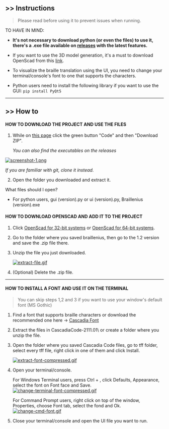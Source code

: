 ## >> Instructions

>Please read before using it to prevent issues when running.

TO HAVE IN MIND:

- <b>It's not necessary to download python (or even the files) to use it, there's a .exe file available on [releases](https://github.com/jungby/Braillenius/releases) with the latest features.</b>

- If you want to use the 3D model generation, it's a must to download OpenScad from this [link](https://openscad.org/downloads.html).

- To visualize the braille translation using the UI, you need to change your terminal/console's font to one that supports the characters.

- Python users need to install the following library if you want to use the GUI:
`pip install PyQt5`

---

## >> How to 

#### **HOW TO DOWNLOAD THE PROJECT AND USE THE FILES**

1. While on [this page](https://github.com/jungby/Braillenius) click the green button "Code" and then "Download ZIP".

    _You can also find the executables on the releases_


[![screenshot-1.png](https://i.postimg.cc/ZnWcs5SV/screenshot-1.png)](https://postimg.cc/9wjZrVz7)

_If you are familiar with git, clone it instead._


2. Open the folder you downloaded and extract it.

What files should I open?
- For python users, gui (version).py or ui (version).py, Braillenius (version).exe

#### **HOW TO DOWNLOAD OPENSCAD AND ADD IT TO THE PROJECT**

1. Click [OpenScad for 32-bit systems](https://files.openscad.org/OpenSCAD-2021.01-x86-32.zip) or [OpenScad for 64-bit systems](https://files.openscad.org/OpenSCAD-2021.01-x86-64.zip).
2. Go to the folder where you saved braillenius, then go to the 1.2 version and save the .zip file there.
3. Unzip the file you just downloaded.

    [![extract-file.gif](https://i.postimg.cc/hPvsmd4W/extract-file.gif)](https://postimg.cc/PPG1sN82)

4. (Optional) Delete the .zip file.

---

#### **HOW TO INSTALL A FONT AND USE IT ON THE TERMINAL**

>You can skip steps 1,2 and 3 if you want to use your window's default font (MS Gothic)
1. Find a font that supports braille characters or download the recommended one here -> [Cascadia Font](https://github.com/microsoft/cascadia-code/releases/download/v2111.01/CascadiaCode-2111.01.zip)
2. Extract the files in CascadiaCode-2111.01\ or create a folder where you unzip the file.
3. Open the folder where you saved Cascadia Code files, go to tff folder, select every tff file, right click in one of them and click Install.

    [![extract-font-compressed.gif](https://i.postimg.cc/DwrFhfjS/extract-font-compressed.gif)](https://postimg.cc/21SgFYfY)

4. Open your terminal/console.

    For Windows Terminal users, press Ctrl + , click Defaults, Appearance, select the font on Font face and Save.
    [![change-terminal-font-compressed.gif](https://i.postimg.cc/mr7mbsDk/change-terminal-font-compressed.gif)](https://postimg.cc/jWdHXByY)

    For Command Prompt users, right click on top of the window, Properties, choose Font tab, select the fond and Ok.
    [![change-cmd-font.gif](https://i.postimg.cc/GhTFKtzT/change-cmd-font.gif)](https://postimg.cc/QHsKxX2j)
    
5. Close your terminal/console and open the UI file you want to run.